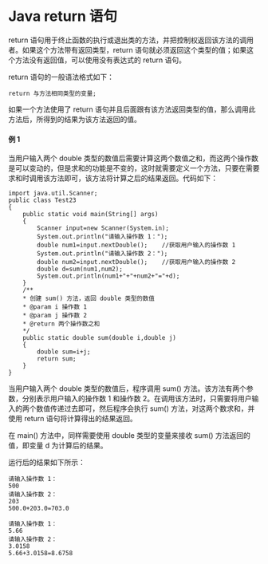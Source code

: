# Java return 语句

return 语句用于终止函数的执行或退出类的方法，并把控制权返回该方法的调用者。如果这个方法带有返回类型，return 语句就必须返回这个类型的值；如果这个方法没有返回值，可以使用没有表达式的 return 语句。

return 语句的一般语法格式如下：

```
return 与方法相同类型的变量;
```

如果一个方法使用了 return 语句并且后面跟有该方法返回类型的值，那么调用此方法后，所得到的结果为该方法返回的值。

#### 例 1

当用户输入两个 double 类型的数值后需要计算这两个数值之和，而这两个操作数是可以变动的，但是求和的功能是不变的，这时就需要定义一个方法，只要在需要求和时调用该方法即可，该方法将计算之后的结果返回。代码如下：

```
import java.util.Scanner;
public class Test23
{
    public static void main(String[] args)
    {
        Scanner input=new Scanner(System.in);
        System.out.println("请输入操作数 1：");
        double num1=input.nextDouble();    //获取用户输入的操作数 1
        System.out.println("请输入操作数 2：");
        double num2=input.nextDouble();    //获取用户输入的操作数 2
        double d=sum(num1,num2);
        System.out.println(num1+"+"+num2+"="+d);
    }
    /**
    * 创建 sum() 方法，返回 double 类型的数值
    * @param i 操作数 1
    * @param j 操作数 2
    * @return 两个操作数之和
    */
    public static double sum(double i,double j)
    {
        double sum=i+j;
        return sum;
    }
}
```

当用户输入两个 double 类型的数值后，程序调用 sum() 方法。该方法有两个参数，分别表示用户输入的操作数 1 和操作数 2。在调用该方法时，只需要将用户输入的两个数值传递过去即可，然后程序会执行 sum() 方法，对这两个数求和，并使用 return 语句将计算得出的结果返回。

在 main() 方法中，同样需要使用 double 类型的变量来接收 sum() 方法返回的值，即变量 d 为计算后的结果。

运行后的结果如下所示：

```
请输入操作数 1：
500
请输入操作数 2：
203
500.0+203.0=703.0
```

```
请输入操作数 1：
5.66
请输入操作数 2：
3.0158
5.66+3.0158=8.6758
```